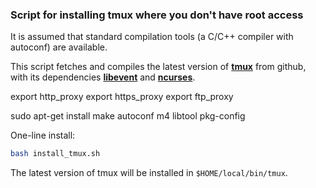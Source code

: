 ### Script for installing **tmux** where you don't have root access

It is assumed that standard compilation tools (a C/C++ compiler with autoconf) are available.

This script fetches and compiles the latest version of [**tmux**](https://github.com/tmux/tmux) from github, with its dependencies [**libevent**](https://github.com/libevent/libevent) and [**ncurses**](https://ftp.gnu.org/pub/gnu/ncurses/).


export http_proxy
export https_proxy
export ftp_proxy

sudo apt-get install make autoconf m4 libtool pkg-config


One-line install:

```bash
bash install_tmux.sh
```

The latest version of tmux will be installed in `$HOME/local/bin/tmux`.
